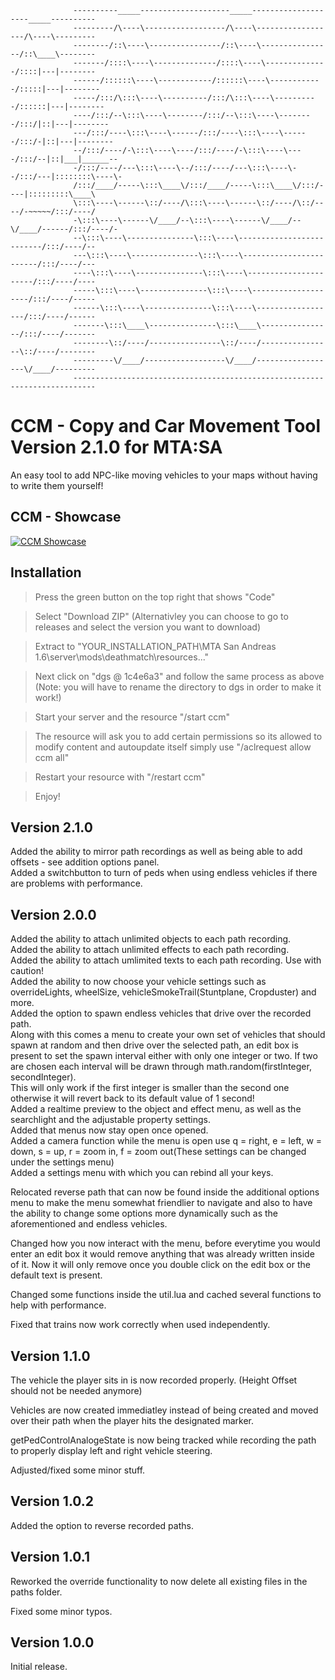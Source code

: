                   ----------_____--------------------_____--------------------_____----------
                  ---------/\----\------------------/\----\------------------/\----\---------
                  --------/::\----\----------------/::\----\----------------/::\____\--------
                  -------/::::\----\--------------/::::\----\--------------/::::|---|--------
                  ------/::::::\----\------------/::::::\----\------------/:::::|---|--------
                  -----/:::/\:::\----\----------/:::/\:::\----\----------/::::::|---|--------
                  ----/:::/--\:::\----\--------/:::/--\:::\----\--------/:::/|::|---|--------
                  ---/:::/----\:::\----\------/:::/----\:::\----\------/:::/-|::|---|--------
                  --/:::/----/-\:::\----\----/:::/----/-\:::\----\----/:::/--|::|___|______--
                  -/:::/----/---\:::\----\--/:::/----/---\:::\----\--/:::/---|::::::::\----\-
                  /:::/____/-----\:::\____\/:::/____/-----\:::\____\/:::/----|:::::::::\____\
                  \:::\----\------\::/----/\:::\----\------\::/----/\::/----/-~~~~~/:::/----/
                  -\:::\----\------\/____/--\:::\----\------\/____/--\/____/------/:::/----/-
                  --\:::\----\---------------\:::\----\--------------------------/:::/----/--
                  ---\:::\----\---------------\:::\----\------------------------/:::/----/---
                  ----\:::\----\---------------\:::\----\----------------------/:::/----/----
                  -----\:::\----\---------------\:::\----\--------------------/:::/----/-----
                  ------\:::\----\---------------\:::\----\------------------/:::/----/------
                  -------\:::\____\---------------\:::\____\----------------/:::/----/-------
                  --------\::/----/----------------\::/----/----------------\::/----/--------
                  ---------\/____/------------------\/____/------------------\/____/---------
                  ---------------------------------------------------------------------------
# CCM - Copy and Car Movement Tool Version 2.1.0 for MTA:SA

An easy tool to add NPC-like moving vehicles to your maps without having to write them yourself!

## CCM - Showcase
[![CCM Showcase](https://img.youtube.com/vi/__IljIxGlQg/0.jpg)](https://www.youtube.com/watch?v=__IljIxGlQg "Video Title")

## Installation
> Press the green button on the top right that shows "Code"

> Select "Download ZIP" (Alternativley you can choose to go to releases and select the version you want to download)

> Extract to "YOUR_INSTALLATION_PATH\MTA San Andreas 1.6\server\mods\deathmatch\resources..."

> Next click on "dgs @ 1c4e6a3" and follow the same process as above (Note: you will have to rename the directory to dgs in order to make it work!)

> Start your server and the resource "/start ccm"

> The resource will ask you to add certain permissions so its allowed to modify content and autoupdate itself simply use "/aclrequest allow ccm all"

> Restart your resource with "/restart ccm"

> Enjoy!

## Version 2.1.0
Added the ability to mirror path recordings as well as being able to add offsets - see addition options panel.  
Added a switchbutton to turn of peds when using endless vehicles if there are problems with performance.  

## Version 2.0.0
Added the ability to attach unlimited objects to each path recording.  
Added the ability to attach unlimited effects to each path recording.  
Added the ability to attach umlimited texts to each path recording. Use with caution!  
Added the ability to now choose your vehicle settings such as overrideLights, wheelSize, vehicleSmokeTrail(Stuntplane, Cropduster) and more.  
Added the option to spawn endless vehicles that drive over the recorded path.  
Along with this comes a menu to create your own set of vehicles that should spawn at random and then drive over the selected path, an edit box is present to set the spawn interval either with only one
integer or two. If two are chosen each interval will be drawn through math.random(firstInteger, secondInteger).  
This will only work if the first integer is smaller than the second one otherwise it will revert back to its default value of 1 second!  
Added a realtime preview to the object and effect menu, as well as the searchlight and the adjustable property settings.  
Added that menus now stay open once opened.  
Added a camera function while the menu is open use q = right, e = left, w = down, s = up, r = zoom in, f = zoom out(These settings can be changed under the settings menu)  
Added a settings menu with which you can rebind all your keys.  

Relocated reverse path that can now be found inside the additional options menu to make the menu somewhat friendlier to navigate
and also to have the ability to change some options more dynamically such as the aforementioned and endless vehicles.

Changed how you now interact with the menu, before everytime you would enter an edit box it would remove anything that was already written inside of it. Now it will only remove once you double click on the edit box or the default text is present.  

Changed some functions inside the util.lua and cached several functions to help with performance.  

Fixed that trains now work correctly when used independently.  

## Version 1.1.0
The vehicle the player sits in is now recorded properly.
(Height Offset should not be needed anymore)

Vehicles are now created immediatley instead of being created and moved over their path when the player hits the designated marker.

getPedControlAnalogeState is now being tracked while recording the path to properly display left and right vehicle steering.

Adjusted/fixed some minor stuff.

## Version 1.0.2
Added the option to reverse recorded paths.

## Version 1.0.1
Reworked the override functionality to now delete all existing files in the paths folder.

Fixed some minor typos.

## Version 1.0.0
Initial release.
